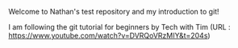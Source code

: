 Welcome to Nathan's test repository and my introduction to git!

I am following the git tutorial for beginners by Tech with Tim
(URL : https://www.youtube.com/watch?v=DVRQoVRzMIY&t=204s)


